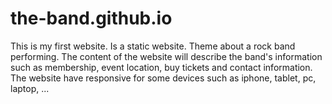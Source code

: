 # the-band.github.io
This is my first website. Is a static website. 
Theme about a rock band performing. 
The content of the website will describe the band's information such as membership, event location, buy tickets and contact information.
The website have responsive for some devices such as iphone, tablet, pc, laptop, ...

